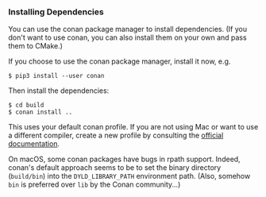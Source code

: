 ### Installing Dependencies

You can use the conan package manager to install dependencies.
(If you don't want to use conan, you can also install them on your own and pass them to CMake.)

If you choose to use the conan package manager, install it now, e.g.
~~~
$ pip3 install --user conan
~~~

Then install the dependencies:
~~~
$ cd build
$ conan install ..
~~~
This uses your default conan profile.
If you are not using Mac or want to use a different compiler, create a new profile by 
consulting the [official documentation](https://docs.conan.io/en/latest/reference/profiles.html).

On macOS, some conan packages have bugs in rpath support.
Indeed, conan's default approach seems to be to set the binary directory (`build/bin`) into
the `DYLD_LIBRARY_PATH` environment path.
(Also, somehow `bin` is preferred over `lib` by the Conan community...)
